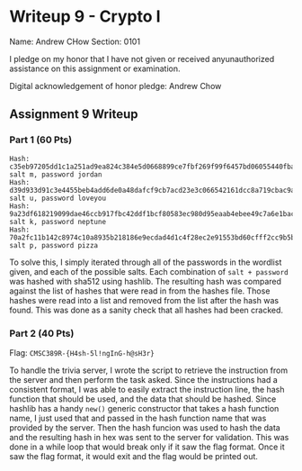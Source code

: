Writeup 9 - Crypto I
=====

Name: Andrew CHow
Section: 0101

I pledge on my honor that I have not given or received anyunauthorized assistance on this assignment or examination.

Digital acknowledgement of honor pledge: Andrew Chow

## Assignment 9 Writeup

### Part 1 (60 Pts)

```
Hash: c35eb97205dd1c1a251ad9ea824c384e5d0668899ce7fbf269f99f6457bd06055440fba178593b1f9d4bfbc7e968d48709bc03e7ff57056230a79bc6b85d92c8, salt m, password jordan
Hash: d39d933d91c3e4455beb4add6de0a48dafcf9cb7acd23e3c066542161dcc8a719cbac9ae1eb7c9e71a7530400795f574bd55df17a2d496089cd70f8ae34bf267, salt u, password loveyou
Hash: 9a23df618219099dae46ccb917fbc42ddf1bcf80583ec980d95eaab4ebee49c7a6e1bac13882cf5dd8d3850c137fdff378e53810e98f7e9508ca8516e883458e, salt k, password neptune
Hash: 70a2fc11b142c8974c10a8935b218186e9ecdad4d1c4f28ec2e91553bd60cfff2cc9b5be07e206a2dae3906b75c83062e1afe28ebe0748a214307bcb03ad116f, salt p, password pizza
```

To solve this, I simply iterated through all of the passwords in the wordlist given, and each of the possible salts.
Each combination of `salt + password` was hashed with sha512 using hashlib.
The resulting hash was compared against the list of hashes that were read in from the hashes file.
Those hashes were read into a list and removed from the list after the hash was found.
This was done as a sanity check that all hashes had been cracked.

### Part 2 (40 Pts)

Flag: `CMSC389R-{H4sh-5l!ngInG-h@sH3r}`

To handle the trivia server, I wrote the script to retrieve the instruction from the server and then perform the task asked.
Since the instructions had a consistent format, I was able to easily extract the instruction line, the hash function that should be used, and the data that should be hashed.
Since hashlib has a handy `new()` generic constructor that takes a hash function name, I just used that and passed in the hash function name that was provided by the server.
Then the hash funcion was used to hash the data and the resulting hash in hex was sent to the server for validation.
This was done in a while loop that would break only if it saw the flag format.
Once it saw the flag format, it would exit and the flag would be printed out.
